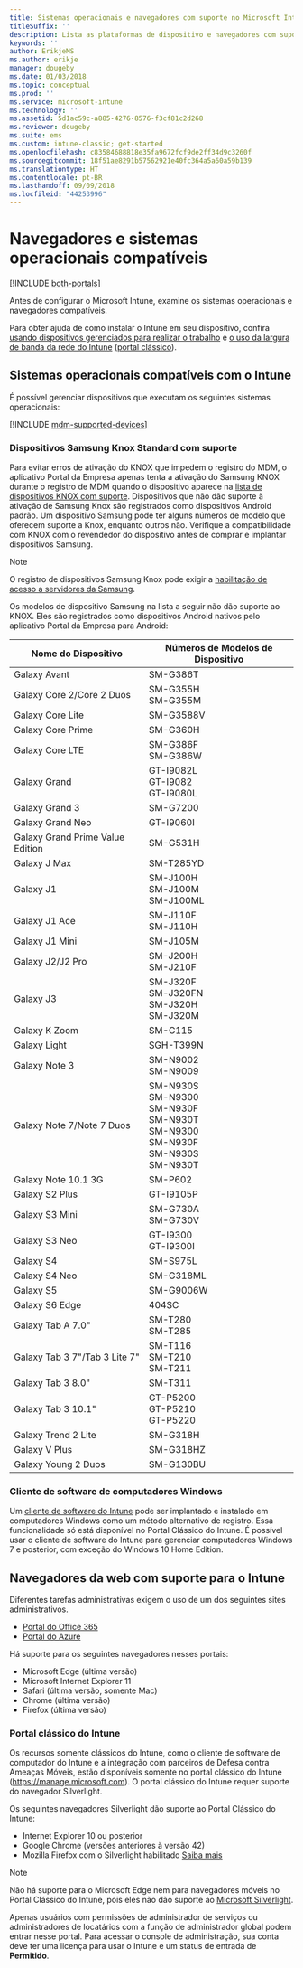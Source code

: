 ```yaml
---
title: Sistemas operacionais e navegadores com suporte no Microsoft Intune
titleSuffix: ''
description: Lista as plataformas de dispositivo e navegadores com suporte para o gerenciamento de dispositivo do Intune
keywords: ''
author: ErikjeMS
ms.author: erikje
manager: dougeby
ms.date: 01/03/2018
ms.topic: conceptual
ms.prod: ''
ms.service: microsoft-intune
ms.technology: ''
ms.assetid: 5d1ac59c-a885-4276-8576-f3cf81c2d268
ms.reviewer: dougeby
ms.suite: ems
ms.custom: intune-classic; get-started
ms.openlocfilehash: c83584688818e35fa9672fcf9de2ff34d9c3260f
ms.sourcegitcommit: 18f51ae8291b57562921e40fc364a5a60a59b139
ms.translationtype: HT
ms.contentlocale: pt-BR
ms.lasthandoff: 09/09/2018
ms.locfileid: "44253996"
---
```

# <a name="supported-operating-systems-and-browsers"></a>Navegadores e sistemas operacionais compatíveis

[!INCLUDE [both-portals](./includes/note-for-both-portals.md)]

Antes de configurar o Microsoft Intune, examine os sistemas operacionais e navegadores compatíveis.

Para obter ajuda de como instalar o Intune em seu dispositivo, confira [usando dispositivos gerenciados para realizar o trabalho](/intune-user-help/company-portal-frequently-asked-questions) e [o uso da largura de banda da rede do Intune](network-bandwidth-use.md) ([portal clássico](/intune-classic/get-started/network-bandwidth-use)).

## <a name="intune-supported-operating-systems"></a>Sistemas operacionais compatíveis com o Intune

É possível gerenciar dispositivos que executam os seguintes sistemas operacionais:

[!INCLUDE [mdm-supported-devices](./includes/mdm-supported-devices.md)]

### <a name="supported-samsung-knox-standard-devices"></a>Dispositivos Samsung Knox Standard com suporte

Para evitar erros de ativação do KNOX que impedem o registro do MDM, o aplicativo Portal da Empresa apenas tenta a ativação do Samsung KNOX durante o registro de MDM quando o dispositivo aparece na [lista de dispositivos KNOX com suporte](https://www.samsungknox.com/knox-supported-devices/knox-workspace). Dispositivos que não dão suporte à ativação de Samsung Knox são registrados como dispositivos Android padrão. Um dispositivo Samsung pode ter alguns números de modelo que oferecem suporte a Knox, enquanto outros não. Verifique a compatibilidade com KNOX com o revendedor do dispositivo antes de comprar e implantar dispositivos Samsung.

> [!NOTE]
> O registro de dispositivos Samsung Knox pode exigir a [habilitação de acesso a servidores da Samsung](https://support.samsungknox.com/hc/articles/115013833108-Our-corporate-devices-are-behind-a-firewall-How-do-I-enable-Knox-Workspace-devices-to-contact-Samsung-servers). 

Os modelos de dispositivo Samsung na lista a seguir não dão suporte ao KNOX. Eles são registrados como dispositivos Android nativos pelo aplicativo Portal da Empresa para Android:

| **Nome do Dispositivo** | **Números de Modelos de Dispositivo** |
| --- | --- |
| Galaxy Avant | SM-G386T |
| Galaxy Core 2/Core 2 Duos | SM-G355H<br>SM-G355M |
| Galaxy Core Lite | SM-G3588V |
| Galaxy Core Prime | SM-G360H |
| Galaxy Core LTE | SM-G386F<br>SM-G386W |
| Galaxy Grand | GT-I9082L<br>GT-I9082<br>GT-I9080L |
| Galaxy Grand 3 | SM-G7200 |
| Galaxy Grand Neo | GT-I9060I |
| Galaxy Grand Prime Value Edition | SM-G531H |
| Galaxy J Max | SM-T285YD |
| Galaxy J1 | SM-J100H<br>SM-J100M<br>SM-J100ML |
| Galaxy J1 Ace | SM-J110F<br>SM-J110H |
| Galaxy J1 Mini | SM-J105M |
| Galaxy J2/J2 Pro | SM-J200H<br>SM-J210F |
| Galaxy J3 | SM-J320F<br>SM-J320FN<br>SM-J320H<br>SM-J320M |
| Galaxy K Zoom | SM-C115 |
| Galaxy Light | SGH-T399N |
| Galaxy Note 3 | SM-N9002<br>SM-N9009 |
| Galaxy Note 7/Note 7 Duos | SM-N930S<br>SM-N9300<br>SM-N930F<br>SM-N930T<br>SM-N9300<br>SM-N930F<br>SM-N930S<br>SM-N930T |
| Galaxy Note 10.1 3G | SM-P602 |
| Galaxy S2 Plus | GT-I9105P |
| Galaxy S3 Mini | SM-G730A<br>SM-G730V |
| Galaxy S3 Neo | GT-I9300<br>GT-I9300I |
| Galaxy S4 | SM-S975L |
| Galaxy S4 Neo | SM-G318ML |
| Galaxy S5 | SM-G9006W |
| Galaxy S6 Edge | 404SC |
| Galaxy Tab A 7.0&quot; | SM-T280<br>SM-T285 |
| Galaxy Tab 3 7&quot;/Tab 3 Lite 7&quot; | SM-T116<br>SM-T210<br>SM-T211 |
| Galaxy Tab 3 8.0&quot; | SM-T311 |
| Galaxy Tab 3 10.1&quot; | GT-P5200<br>GT-P5210<br>GT-P5220 |
| Galaxy Trend 2 Lite | SM-G318H |
| Galaxy V Plus | SM-G318HZ |
| Galaxy Young 2 Duos | SM-G130BU |


### <a name="windows-pc-software-client"></a>Cliente de software de computadores Windows

Um [cliente de software do Intune](/intune-classic/deploy-use/manage-windows-pcs-with-microsoft-intune) pode ser implantado e instalado em computadores Windows como um método alternativo de registro. Essa funcionalidade só está disponível no Portal Clássico do Intune. É possível usar o cliente de software do Intune para gerenciar computadores Windows 7 e posterior, com exceção do Windows 10 Home Edition.

<!--  ### Exchange ActiveSync management

You can manage [Exchange ActiveSync devices](/intune-classic/deploy-use/mobile-device-management-with-exchange-activesync-and-microsoft-intune) from the Intune console. This option provides a limited set of management capabilities when compared to the other methods. See [Capabilities of built-in Mobile Device Management in Office 365](https://support.office.com/article/Capabilities-of-built-in-Mobile-Device-Management-for-Office-365-a1da44e5-7475-4992-be91-9ccec25905b0) for a list of supported devices.  -->

## <a name="intune-supported-web-browsers"></a>Navegadores da web com suporte para o Intune

Diferentes tarefas administrativas exigem o uso de um dos seguintes sites administrativos.

- [Portal do Office 365](http://go.microsoft.com/fwlink/p/?LinkId=698854)
- [Portal do Azure](https://portal.azure.com/)

Há suporte para os seguintes navegadores nesses portais:
- Microsoft Edge (última versão)
- Microsoft Internet Explorer 11
- Safari (última versão, somente Mac)
- Chrome (última versão)
- Firefox (última versão)




### <a name="intune-classic-portal"></a>Portal clássico do Intune

Os recursos somente clássicos do Intune, como o cliente de software de computador do Intune e a integração com parceiros de Defesa contra Ameaças Móveis, estão disponíveis somente no portal clássico do Intune (https://manage.microsoft.com). O portal clássico do Intune requer suporte do navegador Silverlight.

Os seguintes navegadores Silverlight dão suporte ao Portal Clássico do Intune:
- Internet Explorer 10 ou posterior
- Google Chrome (versões anteriores à versão 42)
- Mozilla Firefox com o Silverlight habilitado [Saiba mais](https://go.microsoft.com/fwlink/?linkid=836872)

> [!Note]
> Não há suporte para o Microsoft Edge nem para navegadores móveis no Portal Clássico do Intune, pois eles não dão suporte ao [Microsoft Silverlight](https://msdn.microsoft.com/library/cc838158(v=vs.95).aspx).

Apenas usuários com permissões de administrador de serviços ou administradores de locatários com a função de administrador global podem entrar nesse portal. Para acessar o console de administração, sua conta deve ter uma licença para usar o Intune e um status de entrada de **Permitido**.
